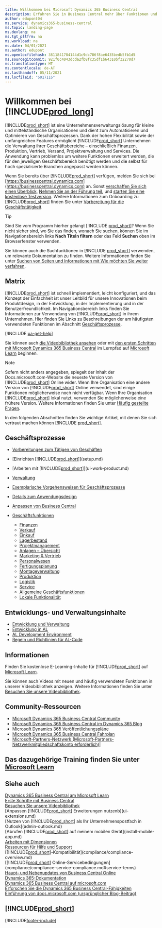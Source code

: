 ```yaml
---
title: Willkommen bei Microsoft Dynamics 365 Business Central
description: Erfahren Sie in Business Central mehr über Funktionen und Arbeitsszenarien, mit denen Unternehmen ihr Geschäft verwalten können, einschließlich Finanzen, Fertigung, Vertrieb, Versand, Projektmanagement, Services und mehr.
author: edupont04
ms.service: dynamics365-business-central
ms.topic: landing-page
ms.devlang: na
ms.tgt_pltfrm: na
ms.workload: na
ms.date: 04/01/2021
ms.author: edupont
ms.openlocfilehash: 3811841784144d1c9dc786f8ae6435bedb5fb1d5
ms.sourcegitcommit: 921f0c4043dcda2fb8fc35df1b64310bf32270d7
ms.translationtype: HT
ms.contentlocale: de-AT
ms.lasthandoff: 05/11/2021
ms.locfileid: "6017116"
---
```

# <a name="welcome-to-prod_long"></a>Willkommen bei [!INCLUDE[prod_long](includes/prod_long.md)]

[!INCLUDE[prod_short](includes/prod_short.md)] ist eine Unternehmensverwaltungslösung für kleine und mittelständische Organisationen und dient zum Automatisieren und Optimieren von Geschäftsprozessen. Dank der hohen Flexibilität sowie der umfangreichen Features ermöglicht [!INCLUDE[prod_short](includes/prod_short.md)] Unternehmen die Verwaltung ihrer Geschäftsbereiche – einschließlich Finanzen, Produktion, Vertrieb, Versand, Projektverwaltung und Services. Die Anwendung kann problemlos um weitere Funktionen erweitert werden, die für den jeweiligen Geschäftsbereich benötigt werden und die selbst für hoch spezialisierte Branchen angepasst werden können.  

Wenn Sie bereits über [!INCLUDE[prod_short](includes/prod_short.md)] verfügen, melden Sie sich bei [https://businesscentral.dynamics.com](https://businesscentral.dynamics.com) an. Sonst [verschaffen Sie sich einen Überblick](https://dynamics.microsoft.com/business-central/overview/),  [Nehmen Sie an der Führung teil](https://dynamics.microsoft.com/en-us/guidedtour/dynamics/business-central/1/1), und [starten Sie eine kostenlose Testversion](https://go.microsoft.com/fwlink/?linkid=847861). Weitere Informationen zum Onboarding zu [!INCLUDE[prod_short](includes/prod_short.md)] finden Sie unter [Vorbereitung für die Geschäftstätigkeit](ui-get-ready-business.md).  

> [!TIP]
> Sind Sie vom Programm hierher gelangt [!INCLUDE [prod_short](includes/prod_short.md)]? Wenn Sie nicht sicher sind, wo Sie das finden, wonach Sie suchen, können Sie im Navigationsbereich links **Nach Titeln filtern** oder das Feld **Suchen** oben im Browserfenster verwenden.  
>
> Sie können auch die Suchfunktionen in [!INCLUDE [prod_short](includes/prod_short.md)] verwenden, um relevante Dokumentation zu finden. Weitere Informationen finden Sie unter [Suchen von Seiten und Informationen mit Wie möchten Sie weiter verfahren](ui-search.md).

## <a name="overview"></a>Matrix

[!INCLUDE[prod_short](includes/prod_short.md)] ist schnell implementiert, leicht konfiguriert, und das Konzept der Einfachheit ist unser Leitbild für unsere Innovationen beim Produktdesign, in der Entwicklung, in der Implementierung und in der Benutzerfreundlichkeit. Im Navigationsbereich links finden Sie Informationen zur Verwendung von [!INCLUDE[prod_short](includes/prod_short.md)] in ihrem Unternehmen. Hier finden Sie Links zu Beschreibungen der am häufigsten verwendeten Funktionen im Abschnitt [Geschäftsprozesse](#business-processes).  

[!INCLUDE [ua-get-help](includes/ua-get-help.md)]

Sie können auch [die Videobibliothek ansehen](across-videos.md) oder mit [den ersten Schritten mit Microsoft Dynamics 365 Business Central](/learn/paths/get-started-dynamics-365-business-central/) im Lernpfad auf [Microsoft Learn](/learn/dynamics365/business-central?WT.mc_id=dyn365bc_landingpage-docs) beginnen.  

> [!NOTE]
> Sofern nicht anders angegeben, spiegelt der Inhalt der Docs.microsoft.com-Website die neueste Version von [!INCLUDE[prod_short](includes/prod_short.md)] Online wider. Wenn Ihre Organisation eine andere Version von [!INCLUDE[prod_short](includes/prod_short.md)] Online verwendet, sind einige Funktionen möglicherweise noch nicht verfügbar. Wenn Ihre Organisation [!INCLUDE[prod_short](includes/prod_short.md)] lokal nutzt, verwenden Sie möglicherweise eine frühere Version. Weitere Informationen finden Sie unter [Häufig gestellte Fragen](across-faq.md).

In den folgenden Abschnitten finden Sie wichtige Artikel, mit denen Sie sich vertraut machen können [!INCLUDE [prod_short](includes/prod_short.md)].  

## <a name="business-processes"></a>Geschäftsprozesse

- [Vorbereitungen zum Tätigen von Geschäften](ui-get-ready-business.md)
- [Einrichten [!INCLUDE[prod_short](includes/prod_short.md)]](setup.md)
- [Arbeiten mit [!INCLUDE[prod_short](includes/prod_short.md)]](ui-work-product.md)
- [Verwaltung](admin-setup-and-administration.md)
- [Exemplarische Vorgehensweisen für Geschäftsprozesse](walkthrough-business-process-walkthroughs.md)
- [Details zum Anwendungsdesign](design-details-application-design.md)
- [Anpassen von Business Central](ui-customizing-overview.md)
- [Geschäftsfunktionen](across-business-functionality.md)

  - [Finanzen](finance.md)
  - [Verkauf](sales-manage-sales.md)
  - [Einkauf](purchasing-manage-purchasing.md)
  - [Lagerbestand](inventory-manage-inventory.md)
  - [Projektmanagement](projects-manage-projects.md)
  - [Anlagen – Übersicht](fa-manage.md)
  - [Marketing & Vertrieb](marketing-relationship-management.md)
  - [Personalwesen](hr-manage-human-resources.md)
  - [Fertigungsplanung](production-planning.md)
  - [Montageverwaltung](assembly-assemble-items.md)
  - [Produktion](production-manage-manufacturing.md)
  - [Logistik](warehouse-manage-warehouse.md)
  - [Service](service-service.md)
  - [Allgemeine Geschäftsfunktionen](ui-across-business-areas.md)
  - [Lokale Funktionalität](about-localization.md)

## <a name="development-and-administration-content"></a>Entwicklungs- und Verwaltungsinhalte

- [Entwicklung und Verwaltung](/dynamics365/business-central/dev-itpro/index)
- [Entwicklung in AL](/dynamics365/business-central/dev-itpro/developer/devenv-dev-overview)
- [AL Development Environment](/dynamics365/business-central/dev-itpro/developer/devenv-reference-overview)
- [Regeln und Richtlinien für AL-Code](/dynamics365/business-central/dev-itpro/compliance/apptest-overview)

## <a name="learn"></a>Informationen

Finden Sie kostenlose E-Learning-Inhalte für [!INCLUDE[prod_short](includes/prod_short.md)] auf [Microsoft Learn](/learn/dynamics365/business-central?WT.mc_id=dyn365bc_landingpage-docs).  

Sie können auch Videos mit neuen und häufig verwendeten Funktionen in unserer Videobibliothek anzeigen. Weitere Informationen finden Sie unter [Besuchen Sie unsere Videobibliothek](across-videos.md).  

## <a name="community-resources"></a>Community-Ressourcen

- [Microsoft Dynamics 365 Business Central Community](https://community.dynamics.com/business)
- [Microsoft Dynamics 365 Business Central im Dynamics 365 Blog](https://cloudblogs.microsoft.com/dynamics365/it/product/business-central/)
- [Microsoft Dynamics 365 Veröffentlichungspläne](/dynamics365/release-plans/)
- [Microsoft Dynamics 365 Business Central Fahrplan](https://dynamics.microsoft.com/roadmap/business-central/)
- [Microsoft-Partners-Netzwerk \(Microsoft-Partners-Netzwerkmitgliedschaftskonto erforderlich\)](https://mspartner.microsoft.com/en/us/windows/index.aspx)|  

## <a name="see-related-training-at-microsoft-learn"></a>Das dazugehörige Training finden Sie unter [Microsoft Learn](/learn/dynamics365/business-central?WT.mc_id=dyn365bc_landingpage-docs)

## <a name="see-also"></a>Siehe auch

[Dynamics 365 Business Central am Microsoft Learn](/learn/dynamics365/business-central?WT.mc_id=dyn365bc_landingpage-docs)  
[Erste Schritte mit Business Central](ui-get-ready-business.md)  
[Besuchen Sie unsere Videobibliothek](across-videos.md)  
[Anpassen [!INCLUDE[prod_short](includes/prod_short.md)] Erweiterungen nutzenb](ui-extensions.md)  
[Nutzen von [!INCLUDE[prod_short](includes/prod_short.md)] als Ihr Unternehmenspostfach in Outlook](admin-outlook.md)  
[Abrufen [!INCLUDE[prod_short](includes/prod_short.md)] auf meinem mobilen Gerät](install-mobile-app.md)  
[Arbeiten mit Dimensionen](finance-dimensions.md)  
[Ressourcen für Hilfe und Support](product-help-and-support.md)  
[[!INCLUDE[prod_short](includes/prod_short.md)]-Kompatibilität](compliance/compliance-overview.md)  
[[!INCLUDE[prod_short](includes/prod_short.md)] Online-Servicebedingungen](compliance/compliance-service-compliance.md#service-terms)  
[Haupt- und Nebenupdates von Business Central Online](/dynamics365/business-central/dev-itpro/administration/update-rollout-timeline)  
[Dynamics 365-Dokumentation](/dynamics365/)  
[Dynamics 365 Business Central auf microsoft.com](https://dynamics.microsoft.com/business-central/overview/)  
[Erforschen Sie die Dynamics 365 Business Central-Fähigkeiten](https://dynamics.microsoft.com/business-central/capabilities/)  
[Einführung von docs.microsoft.com (ursprünglicher Blog-Beitrag)](/teamblog/introducing-docs-microsoft-com)  

## [!INCLUDE[prod_short](includes/free_trial_md.md)]

<!--comment out for 3 days[![RSS Subscription](/dynamics365-release-plan/media/feed-icon.png "RSS Subscription")](https://go.microsoft.com/fwlink/?linkid=2161350) Updates to Dynamics 365 Business Central documentation-->

[!INCLUDE[footer-include](includes/footer-banner.md)]

